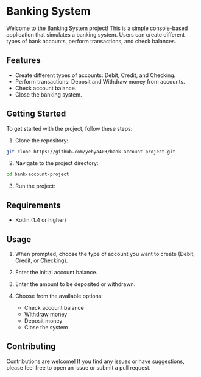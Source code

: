 # Banking System

Welcome to the Banking System project! This is a simple console-based application that simulates a banking system. Users can create different types of bank accounts, perform transactions, and check balances.

## Features

- Create different types of accounts: Debit, Credit, and Checking.
- Perform transactions: Deposit and Withdraw money from accounts.
- Check account balance.
- Close the banking system.

## Getting Started

To get started with the project, follow these steps:

1. Clone the repository:

```bash
git clone https://github.com/yehya403/bank-account-project.git
```

2. Navigate to the project directory:

```bash
cd bank-account-project
```

3. Run the project:

## Requirements

- Kotlin (1.4 or higher)

## Usage

1. When prompted, choose the type of account you want to create (Debit, Credit, or Checking).

2. Enter the initial account balance.

3. Enter the amount to be deposited or withdrawn.

4. Choose from the available options:
   - Check account balance
   - Withdraw money
   - Deposit money
   - Close the system

## Contributing

Contributions are welcome! If you find any issues or have suggestions, please feel free to open an issue or submit a pull request.
